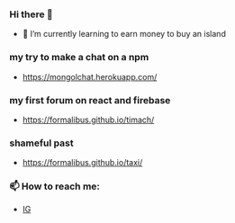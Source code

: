 ### Hi there 👋
- 🌱 I’m currently learning to earn money to buy an island

### my try to make a chat on a npm
- https://mongolchat.herokuapp.com/
### my first forum on react and firebase
- https://formalibus.github.io/timach/
### shameful past
- https://formalibus.github.io/taxi/

### 📫 How to reach me:
- [IG](https://www.instagram.com/formalibus/)
<!--
**Formalibus/Formalibus** is a ✨ _special_ ✨ repository because its `README.md` (this file) appears on your GitHub profile.

Here are some ideas to get you started:

- 🔭 I’m currently working on ...

- 👯 I’m looking to collaborate on ...
- 🤔 I’m looking for help with ...
- 💬 Ask me about ...

- 😄 Pronouns: ...
- ⚡ Fun fact: ...
-->
